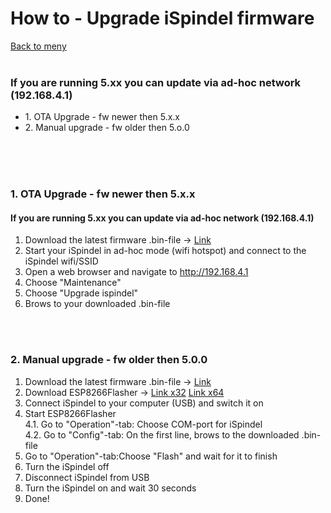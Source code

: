 # How to - Upgrade iSpindel firmware

<a href='https://github.com/tedelm/MRTEEL/blob/master/README.md'>Back to meny</a></br></br>

### If you are running 5.xx you can update via ad-hoc network (192.168.4.1)

<ul>
  <li>1. OTA Upgrade - fw newer then 5.x.x </li>
  <li>2. Manual upgrade - fw older then 5.o.0</li>
</ul>

</br>
</br>
</br>

### 1. OTA Upgrade - fw newer then 5.x.x 
#### If you are running 5.xx you can update via ad-hoc network (192.168.4.1)
1. Download the latest firmware .bin-file -> <a href='https://github.com/universam1/iSpindel/releases'>Link</a></br>
3. Start your iSpindel in ad-hoc mode (wifi hotspot) and connect to the iSpindel wifi/SSID</br>
4. Open a web browser and navigate to http://192.168.4.1</br>
5. Choose "Maintenance"</br>
6. Choose "Upgrade ispindel"</br>
7. Brows to your downloaded .bin-file 

</br>
</br>

### 2. Manual upgrade - fw older then 5.0.0
1. Download the latest firmware .bin-file -> <a href='https://github.com/universam1/iSpindel/releases'>Link</a></br>
2. Download ESP8266Flasher -> 
<a href='https://github.com/nodemcu/nodemcu-flasher/blob/master/Win32/Release/ESP8266Flasher.exe'>Link x32</a>
<a href='https://github.com/nodemcu/nodemcu-flasher/blob/master/Win64/Release/ESP8266Flasher.exe'>Link x64</a></br>
3. Connect iSpindel to your computer (USB) and switch it on</br>
4. Start ESP8266Flasher</br>
4.1. Go to "Operation"-tab: Choose COM-port for iSpindel</br>
4.2. Go to "Config"-tab: On the first line, brows to the downloaded .bin-file</br>
5. Go to "Operation"-tab:Choose "Flash" and wait for it to finish</br>
6. Turn the iSpindel off</br>
7. Disconnect iSpindel from USB</br>
8. Turn the iSpindel on and wait 30 seconds</br>
9. Done!</br>
